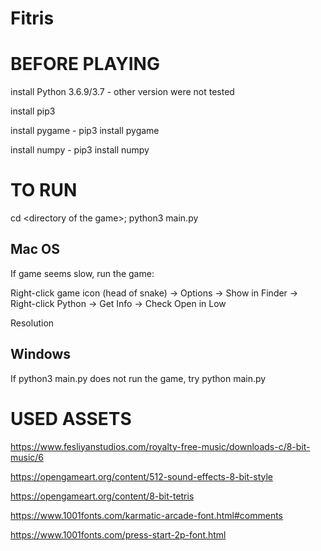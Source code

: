 # Fitris
# BEFORE PLAYING

install Python 3.6.9/3.7 - other version were not tested

install pip3

install pygame - pip3 install pygame

install numpy  - pip3 install numpy

# TO RUN

cd \<directory of the game\>; python3 main.py

## Mac OS

If game seems slow, run the game:

Right-click game icon (head of snake) -> Options -> Show in Finder -> Right-click Python -> Get Info -> Check Open in Low

Resolution

## Windows 

If python3 main.py does not run the game, try python main.py








# USED ASSETS

https://www.fesliyanstudios.com/royalty-free-music/downloads-c/8-bit-music/6

https://opengameart.org/content/512-sound-effects-8-bit-style

https://opengameart.org/content/8-bit-tetris

https://www.1001fonts.com/karmatic-arcade-font.html#comments

https://www.1001fonts.com/press-start-2p-font.html
